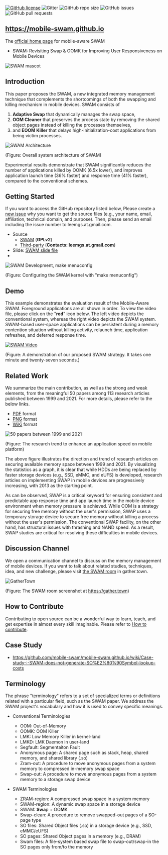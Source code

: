 [![GitHub license](https://dmlc.github.io/img/apache2.svg)](LICENSE) 
![Gitter](https://img.shields.io/gitter/room/mobile-swam/mobile-swam.github.io) ![GitHub repo size](https://img.shields.io/github/repo-size/mobile-swam/mobile-swam.github.io) ![GitHub issues](https://img.shields.io/github/issues/mobile-swam/mobile-swam.github.io) ![GitHub pull requests](https://img.shields.io/github/issues-pr/mobile-swam/mobile-swam.github.io)

## https://mobile-swam.github.io
The [official home page](https://mobile-swam.github.io) for mobile-aware SWAM 
* SWAM: Revisiting Swap & OOMK for Improving User Responsiveness on Mobile Devices

![SWAM mascot](/img/mobile-swam-logo4-small.gif) 


## Introduction
This paper proposes the SWAM, a new integrated memory management technique that complements the shortcomings of both the swapping and killing mechanism in mobile devices. 
SWAM consists of 
 1. **Adaptive Swap** that dynamically manages the swap space, 
 2. **OOM Cleaner** that preserves the process state by removing the shared object pages instead of killing the processes themselves, 
 3. and **EOOM Killer** that delays high-initialization-cost applications from being victim processes.

![SWAM Architecture](/img/swam-overview.png) 

(Figure: Overall system architecture of SWAM)

Experimental results demonstrate that SWAM significantly reduces the number of applications killed by OOMK (6.5x lower), and improves application launch time (36% faster) and response time (41% faster), compared to the conventional schemes.


## Getting Started
If you want to access the GitHub repository listed below, Please create a [new issue](https://github.com/mobile-swam/swam/issues/new) why you want to get the source files (e.g., your name, email, affiliation, technical domain, and purpose). Then, please send an email including the issue number to leemgs.at.gmail.com.
* Source
  * [SWAM](https://github.com/mobile-swam/swam) (**GPLv2**)
  * [Third-party](https://github.com/mobile-swam/third-party) (**Contacts: leemgs.at.gmail.com**)
* Slide: [SWAM slide file](https://github.com/mobile-swam/mobile-swam.github.io/blame/main/Mobicom23-SWAM-%EC%9E%84%EA%B7%BC%EC%8B%9D-20231005-1410.pptx)
* 
![SWAM Development, make menuconfig](/img/make-menuconfig-swam03.png)

(Figure: Configuring the SWAM kernel with "make menuconfig")

## Demo
This example demonstrates the evaluation result of the Mobile-Aware SWAM. 
Foreground applications are all shown in order.
To view the video file, please click on the "**red**" icon below.
The left video depicts the conventional system, whereas the right video depicts the SWAM system. 
SWAM-based user-space applications can be persistent during a memory contention situation without killing activity, relaunch time, application refreshes, and deferred response time.

[![SWAM Video](/img/demo04.gif)](https://www.youtube.com/watch?v=zkhhfIbSB7s)

(Figure: A demonstration of our proposed SWAM strategy. It takes one minute and twenty-seven seconds.)


## Related Work
We summarize the main contribution, as well as the strong and weak elements, from the meaningful 50 papers among 113 research articles published between 1999 and 2021. 
For more details, please refer to the below links.
* [PDF](/relatedwork/relatedwork.pdf) format
* [PNG](/relatedwork/relatedwork.zip) format
* [WiKi](https://github.com/mobile-swam/mobile-swam.github.io/wiki/Related-works) format


![50 papers between 1999 and 2021](/img/related-work-50-papers.png)

(Figure: The research trend to enhance an application speed on mobile platform)

The above figure illustrates the direction and trend of research articles on securing available memory space between 1999 and 2021. 
By visualizing the statistics as a graph, it is clear that while HDDs are being replaced by faster storage devices (e.g., SSD, eMMC, and eUFS) is developed, research articles on implementing SWAP in mobile devices are progressively increasing, with 2013 as the starting point. 

As can be observed, SWAP is a critical keyword for ensuring consistent and predictable app response time and app launch time in the mobile device environment when memory pressure is achieved. 
While OOM is a strategy for securing free memory without the user's permission, SWAP uses a temporary storage device to secure free memory without killing a process without the user's permission. 
The conventional SWAP facility, on the other hand, has structural issues with thrashing and NAND speed. 
As a result, SWAP studies are critical for resolving these difficulties in mobile devices.

## Discussion Channel
We open a communication channel to discuss on the memory management of mobile devices.
If you want to talk about related studies, techniques, idea, and new challenge, please visit [the SWAM room](https://gather.town/app/AwPmQH37E46wxaN2/SWAM) in gather.town.

![GatherTown](img/gather-town-swam.png)

(Figure: The SWAM room screenshot at https://gather.town)

## How to Contribute
Contributing to open source can be a wonderful way to learn, teach, and get expertise in almost every skill imaginable.
Please refer to [How to contribute](contributing.md).

## Case Study

* https://github.com/mobile-swam/mobile-swam.github.io/wiki/Case-study-:-SWAM-does-not-generate-SO%E2%80%90Symbol-lookup-costs


## Terminology
The phrase "terminology" refers to a set of specialized terms or definitions related with a particular field, such as the SWAM paper. We address the SWAM project's vocabulary and how it is used to convey specific meanings.

* Conventional Terminologies
  * OOM: Out-of-Memory
  * OOMK: OOM Killer
  * LMK: Low Memory Killer in kernel-land
  * LMKD: LMK Daemon in user-land
  * Segfault: Segmentaiton Fault
  * Anonymous page: A shared page such as stack, heap, shared memory, and shared library (.so)
  * Zram-out: A procedure to move anonymous pages from a system memory to compressed in-memory swap space
  * Swap-out: A procedure to move anonymous pages from a system memory to a storage swap device

* SWAM Terminologies
  * ZRAM-region: A compressed swap space in a system memory
  * SWAM-region: A dynamic swap space in a storage device
  * SWAM: **Swa**p + OO**M**K
  * Swap-clean: A procedure to remove swapped-out pages of a SO-page type
  * SO files: Shared Object files (.so) in a storage device (e.g., SSD, eMMC/eUFS)
  * SO pages: Shared Object pages in a memory (e.g., DRAM)
  * Swam files: A file-system based swap file to swap-out/swap-in the SO pages only from/to the memory
